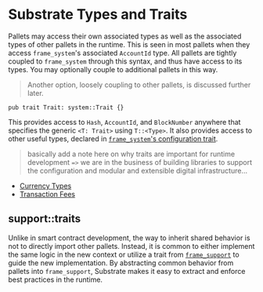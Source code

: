 # Substrate Types and Traits

Pallets may access their own associated types as well as the associated types of other pallets in the runtime. This is seen in most pallets when they access `frame_system`'s associated `AccountId` type. All pallets are tightly coupled to `frame_system` through this syntax, and thus have access to its types. You may optionally couple to additional pallets in this way.

> Another option, loosely coupling to other pallets, is discussed further later.

```rust, ignore
pub trait Trait: system::Trait {}
```

This provides access to `Hash`, `AccountId`, and `BlockNumber` anywhere that specifies the generic `<T: Trait>` using `T::<Type>`. It also provides access to other useful types, declared in [`frame_system`'s configuration trait](https://substrate.dev/rustdocs/master/frame_system/trait.Trait.html).

> basically add a note here on why traits are important for runtime development `=>` we are in the business of building libraries to support the configuration and modular and extensible digital infrastructure...

- [Currency Types](./currency.md)
- [Transaction Fees](./fees.md)

## support::traits

Unlike in smart contract development, the way to inherit shared behavior is not to directly import other pallets. Instead, it is common to either implement the same logic in the new context or utilize a trait from [`frame_support`](https://substrate.dev/rustdocs/master/frame_support/index.html) to guide the new implementation. By abstracting common behavior from pallets into `frame_support`, Substrate makes it easy to extract and enforce best practices in the runtime.
